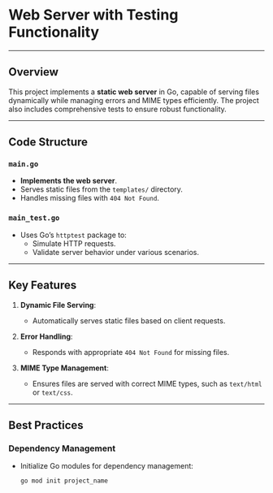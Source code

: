 # Web Server with Testing Functionality

---

## Overview

This project implements a **static web server** in Go, capable of serving files dynamically while managing errors and MIME types efficiently. The project also includes comprehensive tests to ensure robust functionality.

---

## Code Structure

### `main.go`
- **Implements the web server**.
- Serves static files from the `templates/` directory.
- Handles missing files with `404 Not Found`.

### `main_test.go`
- Uses Go’s `httptest` package to:
  - Simulate HTTP requests.
  - Validate server behavior under various scenarios.

---

## Key Features

1. **Dynamic File Serving**:
   - Automatically serves static files based on client requests.

2. **Error Handling**:
   - Responds with appropriate `404 Not Found` for missing files.

3. **MIME Type Management**:
   - Ensures files are served with correct MIME types, such as `text/html` or `text/css`.

---

## Best Practices

### Dependency Management
- Initialize Go modules for dependency management:
  ```bash
  go mod init project_name
